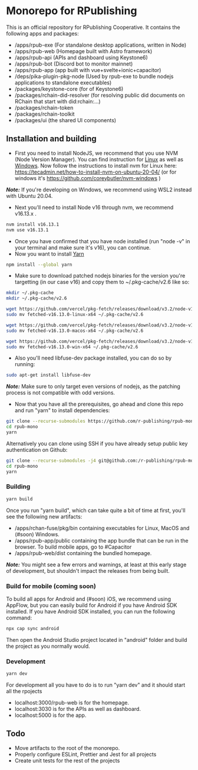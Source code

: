# Monorepo for RPublishing

This is an official repository for RPublishing Cooperative.
It contains the following apps and packages:
- /apps/rpub-exe  (For standalone desktop applications, written in Node)
- /apps/rpub-web  (Homepage built with Astro framework)
- /apps/rpub-api  (APIs and dashboard using Keystone6)
- /apps/rpub-bot  (Discord bot to monitor mainnet)
- /apps/rpub-app  (app built with vue+svelte+ionic+capacitor)
- /deps/pika-plugin-pkg-node  (Used by rpub-exe to bundle nodejs applications to standalone executables)
- /packages/keystone-core  (for of Keystone6)
- /packages/rchain-did-resolver  (for resolving public did documents on RChain that start with did:rchain:...)
- /packages/rchain-token
- /packages/rchain-toolkit
- /packages/ui (the shared UI components)

## Installation and building

* First you need to install NodeJS, we recommend that you use NVM (Node Version Manager). You can find instruction for [Linux](https://github.com/nvm-sh/nvm) as well as [Windows](https://github.com/coreybutler/nvm-windows).
Now follow the instructions to install nvm for Linux here: https://tecadmin.net/how-to-install-nvm-on-ubuntu-20-04/ (or for windows it's https://github.com/coreybutler/nvm-windows )

***Note:*** If you're developing on Windows, we recommend using WSL2 instead with Ubuntu 20.04.

* Next you'll need to install Node v16 through nvm, we recommend v16.13.x .

```bash
nvm install v16.13.1
nvm use v16.13.1
```

* Once you have confirmed that you have node installed (run "node -v" in your terminal and make sure it's v16), you can continue.
* Now you want to install [Yarn](https://classic.yarnpkg.com/lang/en/docs/install)

```bash
npm install --global yarn
```

* Make sure to download patched nodejs binaries for the version you're targetting (in our case v16) and copy them to ~/.pkg-cache/v2.6 like so:

```bash
mkdir ~/.pkg-cache
mkdir ~/.pkg-cache/v2.6

wget https://github.com/vercel/pkg-fetch/releases/download/v3.2/node-v16.13.0-linux-x64 -O fetched-v16.13.0-linux-x64
sudo mv fetched-v16.13.0-linux-x64 ~/.pkg-cache/v2.6

wget https://github.com/vercel/pkg-fetch/releases/download/v3.2/node-v16.13.0-macos-x64 -O fetched-v16.13.0-macos-x64
sudo mv fetched-v16.13.0-macos-x64 ~/.pkg-cache/v2.6

wget https://github.com/vercel/pkg-fetch/releases/download/v3.2/node-v16.13.0-win-x64 -O fetched-v16.13.0-win-x64
sudo mv fetched-v16.13.0-win-x64 ~/.pkg-cache/v2.6
```

* Also you'll need libfuse-dev package installed, you can do so by running:

```bash
sudo apt-get install libfuse-dev
```

***Note:*** Make sure to only target even versions of nodejs, as the patching process is not compatible with odd versions.


* Now that you have all the prerequisites, go ahead and clone this repo and run "yarn" to install dependencies:
```bash
git clone --recurse-submodules https://github.com/r-publishing/rpub-mono.git
cd rpub-mono
yarn
```

Alternatively you can clone using SSH if you have already setup public key authentication on Github:

```bash
git clone --recurse-submodules -j4 git@github.com:/r-publishing/rpub-mono.git
cd rpub-mono
yarn
```


### Building

```bash
yarn build
```

Once you run "yarn build", which can take quite a bit of time at first, you'll see the following new artifacts:

- /apps/rchan-fuse/pkg/bin  containing executables for Linux, MacOS and (#soon) Windows.
- /apps/rpub-app/public containing the app bundle that can be run in the browser. To build mobile apps, go to #Capacitor
- /apps/rpub-web/dist containing the bundled homepage.

***Note:*** You might see a few errors and warnings, at least at this early stage of development, but shouldn't impact the releases from being built.

### Build for mobile (coming soon)

To build all apps for Android and (#soon) iOS, we recommend using AppFlow, but you can easily build for Android if you have Android SDK installed.
If you have Android SDK installed, you can run the following command:
```bash
npx cap sync android
```

Then open the Android Studio project located in "android" folder and build the project as you normally would.



### Development

```bash
yarn dev
```

For development all you have to do is to run "yarn dev" and it should start all the rpojects
- localhost:3000/rpub-web is for the homepage.
- localhost:3030 is for the APIs as well as dashboard.
- localhost:5000 is for the app.

## Todo

- Move artifacts to the root of the monorepo.
- Properly configure ESLint, Prettier and Jest for all projects
- Create unit tests for the rest of the projects
